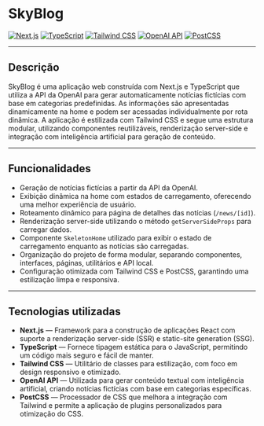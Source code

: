 # SkyBlog

[![Next.js](https://img.shields.io/badge/Next.js-Framework-000000.svg?style=flat&logo=next.js)](https://nextjs.org/)
[![TypeScript](https://img.shields.io/badge/TypeScript-Linguagem-3178C6.svg?style=flat&logo=typescript)](https://www.typescriptlang.org/)
[![Tailwind CSS](https://img.shields.io/badge/TailwindCSS-Estilização-06B6D4.svg?style=flat&logo=tailwindcss)](https://tailwindcss.com/)
[![OpenAI API](https://img.shields.io/badge/OpenAI-API-10a37f.svg?style=flat&logo=openai)](https://platform.openai.com/)
[![PostCSS](https://img.shields.io/badge/PostCSS-BuildTool-DD3A0A.svg?style=flat&logo=postcss)](https://postcss.org/)


---

## Descrição

SkyBlog é uma aplicação web construída com Next.js e TypeScript que utiliza a API da OpenAI para gerar automaticamente notícias fictícias com base em categorias predefinidas. As informações são apresentadas dinamicamente na home e podem ser acessadas individualmente por rota dinâmica. A aplicação é estilizada com Tailwind CSS e segue uma estrutura modular, utilizando componentes reutilizáveis, renderização server-side e integração com inteligência artificial para geração de conteúdo.

---

## Funcionalidades

- Geração de notícias fictícias a partir da API da OpenAI.
- Exibição dinâmica na home com estados de carregamento, oferecendo uma melhor experiência de usuário.
- Roteamento dinâmico para página de detalhes das notícias (`/news/[id]`).
- Renderização server-side utilizando o método `getServerSideProps` para carregar dados.
- Componente `SkeletonHome` utilizado para exibir o estado de carregamento enquanto as notícias são carregadas.
- Organização do projeto de forma modular, separando componentes, interfaces, páginas, utilitários e API local.
- Configuração otimizada com Tailwind CSS e PostCSS, garantindo uma estilização limpa e responsiva.

---

## Tecnologias utilizadas

- **Next.js** — Framework para a construção de aplicações React com suporte a renderização server-side (SSR) e static-site generation (SSG).
- **TypeScript** — Fornece tipagem estática para o JavaScript, permitindo um código mais seguro e fácil de manter.
- **Tailwind CSS** — Utilitário de classes para estilização, com foco em design responsivo e otimizado.
- **OpenAI API** — Utilizada para gerar conteúdo textual com inteligência artificial, criando notícias fictícias com base em categorias específicas.
- **PostCSS** — Processador de CSS que melhora a integração com Tailwind e permite a aplicação de plugins personalizados para otimização do CSS.

